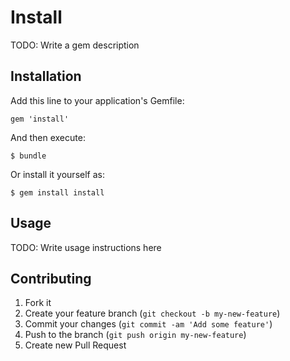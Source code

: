 # Install

TODO: Write a gem description

## Installation

Add this line to your application's Gemfile:

    gem 'install'

And then execute:

    $ bundle

Or install it yourself as:

    $ gem install install

## Usage

TODO: Write usage instructions here

## Contributing

1. Fork it
2. Create your feature branch (`git checkout -b my-new-feature`)
3. Commit your changes (`git commit -am 'Add some feature'`)
4. Push to the branch (`git push origin my-new-feature`)
5. Create new Pull Request
